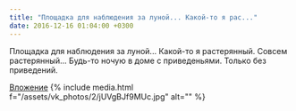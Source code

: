 ```yaml
---
title: "Площадка для наблюдения за луной... Какой-то я рас..."
date: 2016-12-16 01:04:00 +0300
---
```


Площадка для наблюдения за луной... Какой-то я растерянный. Совсем растерянный... Будь-то ночую в доме с приведеньями. Только без приведений.


[Вложение](https://vk.com/photo41076938_456239431)
{% include media.html f="/assets/vk_photos/2/jUVgBJf9MUc.jpg" alt="" %}
